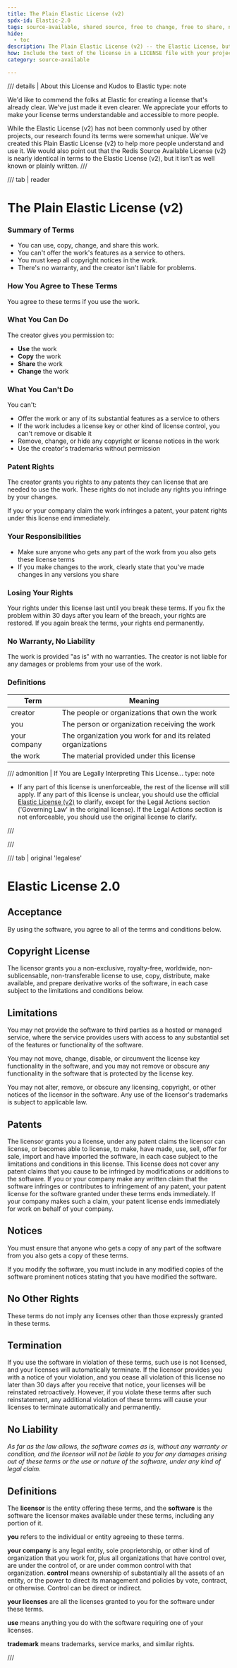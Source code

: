 ```yaml
---
title: The Plain Elastic License (v2)
spdx-id: Elastic-2.0
tags: source-available, shared source, free to change, free to share, no relicense, no competing services, must attribute
hide:
  - toc
description: The Plain Elastic License (v2) -- the Elastic License, but now in plainer language for everyone to understand. Real terms for real people.
how: Include the text of the license in a LICENSE file with your project. Add a reference to this license with the SPDX identifier (Elastic-2.0) in your project's metadata.
category: source-available

---
```


/// details | About this License and Kudos to Elastic
    type: note

We'd like to commend the folks at Elastic for creating a license that's already clear. We've just made it even clearer. We appreciate your efforts to make your license terms understandable and accessible to more people.

While the Elastic License (v2) has not been commonly used by other projects, our research found its terms were somewhat unique. We've created this Plain Elastic License (v2) to help more people understand and use it. We would also point out that the Redis Source Available License (v2) is nearly identical in terms to the Elastic License (v2), but it isn't as well known or plainly written.
///

/// tab | reader

# The Plain Elastic License (v2)

### Summary of Terms

- You can use, copy, change, and share this work.
- You can't offer the work's features as a service to others.
- You must keep all copyright notices in the work.
- There's no warranty, and the creator isn't liable for problems.

### How You Agree to These Terms

You agree to these terms if you use the work.

### What You Can Do

The creator gives you permission to:

- **Use** the work
- **Copy** the work
- **Share** the work
- **Change** the work

### What You Can't Do

You can't:

- Offer the work or any of its substantial features as a service to others
- If the work includes a license key or other kind of license control, you can't remove or disable it
- Remove, change, or hide any copyright or license notices in the work
- Use the creator's trademarks without permission

### Patent Rights

The creator grants you rights to any patents they can license that are needed to use the work. These rights do not include any rights you infringe by your changes.

If you or your company claim the work infringes a patent, your patent rights under this license end immediately.

### Your Responsibilities

- Make sure anyone who gets any part of the work from you also gets these license terms
- If you make changes to the work, clearly state that you've made changes in any versions you share

### Losing Your Rights

Your rights under this license last until you break these terms. If you fix the problem within 30 days after you learn of the breach, your rights are restored. If you again break the terms, your rights end permanently.

### No Warranty, No Liability

The work is provided "as is" with no warranties. The creator is not liable for any damages or problems from your use of the work.

### Definitions

| Term | Meaning |
|------|---------|
| creator | The people or organizations that own the work |
| you | The person or organization receiving the work |
| your company | The organization you work for and its related organizations |
| the work | The material provided under this license |

  /// admonition | If You are Legally Interpreting This License...
      type: note

  - If any part of this license is unenforceable, the rest of the license will still apply. If any part of this license is unclear, you should use the official [Elastic License (v2)](https://www.elastic.co/licensing/elastic-license) to clarify, except for the Legal Actions section ('Governing Law' in the original license). If the Legal Actions section is not enforceable, you should use the original license to clarify.

  ///

///

/// tab | original 'legalese'

# Elastic License 2.0

## Acceptance

By using the software, you agree to all of the terms and conditions below.

## Copyright License

The licensor grants you a non-exclusive, royalty-free, worldwide, non-sublicensable, non-transferable license to use, copy, distribute, make available, and prepare derivative works of the software, in each case subject to the limitations and conditions below.

## Limitations

You may not provide the software to third parties as a hosted or managed service, where the service provides users with access to any substantial set of the features or functionality of the software.

You may not move, change, disable, or circumvent the license key functionality in the software, and you may not remove or obscure any functionality in the software that is protected by the license key.

You may not alter, remove, or obscure any licensing, copyright, or other notices of the licensor in the software. Any use of the licensor's trademarks is subject to applicable law.

## Patents

The licensor grants you a license, under any patent claims the licensor can license, or becomes able to license, to make, have made, use, sell, offer for sale, import and have imported the software, in each case subject to the limitations and conditions in this license. This license does not cover any patent claims that you cause to be infringed by modifications or additions to the software. If you or your company make any written claim that the software infringes or contributes to infringement of any patent, your patent license for the software granted under these terms ends immediately. If your company makes such a claim, your patent license ends immediately for work on behalf of your company.

## Notices

You must ensure that anyone who gets a copy of any part of the software from you also gets a copy of these terms.

If you modify the software, you must include in any modified copies of the software prominent notices stating that you have modified the software.

## No Other Rights

These terms do not imply any licenses other than those expressly granted in these terms.

## Termination

If you use the software in violation of these terms, such use is not licensed, and your licenses will automatically terminate. If the licensor provides you with a notice of your violation, and you cease all violation of this license no later than 30 days after you receive that notice, your licenses will be reinstated retroactively. However, if you violate these terms after such reinstatement, any additional violation of these terms will cause your licenses to terminate automatically and permanently.

## No Liability

*As far as the law allows, the software comes as is, without any warranty or condition, and the licensor will not be liable to you for any damages arising out of these terms or the use or nature of the software, under any kind of legal claim.*

## Definitions

The **licensor** is the entity offering these terms, and the **software** is the software the licensor makes available under these terms, including any portion of it.

**you** refers to the individual or entity agreeing to these terms.

**your company** is any legal entity, sole proprietorship, or other kind of organization that you work for, plus all organizations that have control over, are under the control of, or are under common control with that organization. **control** means ownership of substantially all the assets of an entity, or the power to direct its management and policies by vote, contract, or otherwise. Control can be direct or indirect.

**your licenses** are all the licenses granted to you for the software under these terms.

**use** means anything you do with the software requiring one of your licenses.

**trademark** means trademarks, service marks, and similar rights.

///
